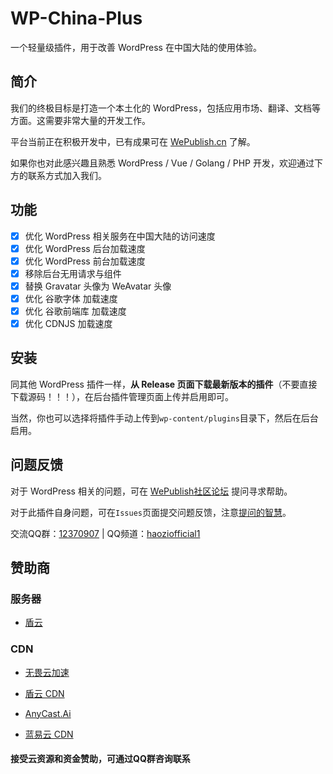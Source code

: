 # WP-China-Plus

一个轻量级插件，用于改善 WordPress 在中国大陆的使用体验。

## 简介

我们的终极目标是打造一个本土化的 WordPress，包括应用市场、翻译、文档等方面。这需要非常大量的开发工作。

平台当前正在积极开发中，已有成果可在 [WePublish.cn](https://wepublish.cn/) 了解。

如果你也对此感兴趣且熟悉 WordPress / Vue / Golang / PHP 开发，欢迎通过下方的联系方式加入我们。

## 功能

- [x] 优化 WordPress 相关服务在中国大陆的访问速度
- [x] 优化 WordPress 后台加载速度
- [x] 优化 WordPress 前台加载速度
- [x] 移除后台无用请求与组件
- [x] 替换 Gravatar 头像为 WeAvatar 头像
- [x] 优化 谷歌字体 加载速度
- [x] 优化 谷歌前端库 加载速度
- [x] 优化 CDNJS 加载速度

## 安装

同其他 WordPress 插件一样，**从 Release 页面下载最新版本的插件**（不要直接下载源码！！！），在后台插件管理页面上传并启用即可。

当然，你也可以选择将插件手动上传到`wp-content/plugins`目录下，然后在后台启用。

## 问题反馈

对于 WordPress 相关的问题，可在 [WePublish社区论坛](https://wepublish.cn/forum) 提问寻求帮助。

对于此插件自身问题，可在`Issues`页面提交问题反馈，注意[提问的智慧](https://github.com/ryanhanwu/How-To-Ask-Questions-The-Smart-Way/blob/main/README-zh_CN.md)。

交流QQ群：[12370907](https://jq.qq.com/?_wv=1027&k=I1oJKSTH) | QQ频道：[haoziofficial1](https://pd.qq.com/s/fyol46wfy)

## 赞助商

### 服务器

- [盾云](https://www.ddunyun.com/)

### CDN

- [无畏云加速](https://su.sctes.com/register?code=8st689ujpmm2p)

- [盾云 CDN](https://cdn.ddunyun.com/)

- [AnyCast.Ai](https://www.anycast.ai/)

- [蓝易云 CDN](https://tsycdn.com/)

#### 接受云资源和资金赞助，可通过QQ群咨询联系
